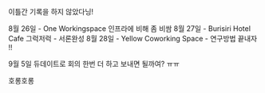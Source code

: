 이틀간 기록을 하지 않았다닝!

8월 26일 - One Workingspace 인프라에 비해 좀 비쌈
8월 27일 - Burisiri Hotel Cafe 그럭저럭 - 서론완성
8월 28일 - Yellow Coworking Space - 연구방법 끝내자 !!

9월 5일 듀데이트로 회의 한번 더 하고 보내면 될까여? ㅠㅠ

호롱호롱

